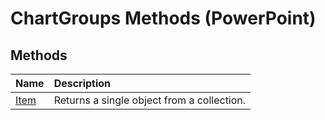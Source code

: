 
# ChartGroups Methods (PowerPoint)

## Methods



|**Name**|**Description**|
|:-----|:-----|
| [Item](0b04a471-d726-f400-062c-8d4a7dc9c752.md)|Returns a single object from a collection.|
